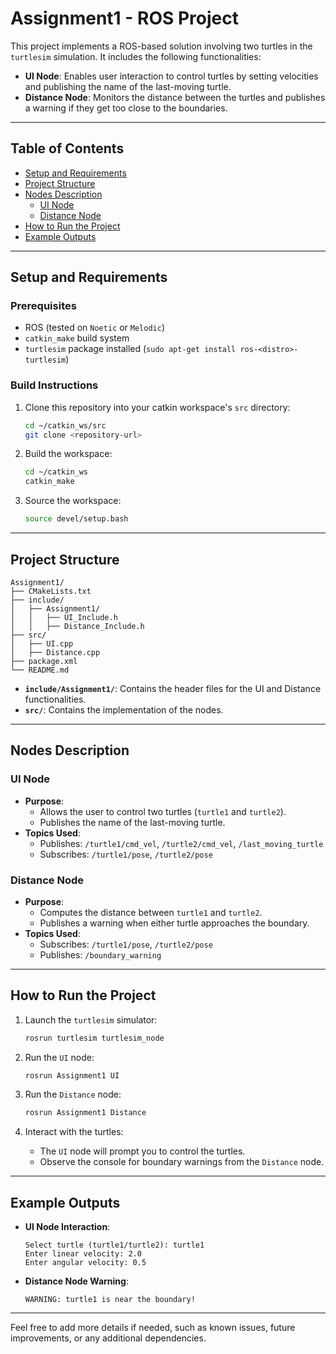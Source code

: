 
# Assignment1 - ROS Project

This project implements a ROS-based solution involving two turtles in the `turtlesim` simulation. It includes the following functionalities:

- **UI Node**: Enables user interaction to control turtles by setting velocities and publishing the name of the last-moving turtle.
- **Distance Node**: Monitors the distance between the turtles and publishes a warning if they get too close to the boundaries.

---

## Table of Contents

- [Setup and Requirements](#setup-and-requirements)
- [Project Structure](#project-structure)
- [Nodes Description](#nodes-description)
  - [UI Node](#ui-node)
  - [Distance Node](#distance-node)
- [How to Run the Project](#how-to-run-the-project)
- [Example Outputs](#example-outputs)

---

## Setup and Requirements

### Prerequisites
- ROS (tested on `Noetic` or `Melodic`)
- `catkin_make` build system
- `turtlesim` package installed (`sudo apt-get install ros-<distro>-turtlesim`)

### Build Instructions
1. Clone this repository into your catkin workspace's `src` directory:
   ```bash
   cd ~/catkin_ws/src
   git clone <repository-url>
   ```
2. Build the workspace:
   ```bash
   cd ~/catkin_ws
   catkin_make
   ```
3. Source the workspace:
   ```bash
   source devel/setup.bash
   ```

---

## Project Structure

```plaintext
Assignment1/
├── CMakeLists.txt
├── include/
│   ├── Assignment1/
│   │   ├── UI_Include.h
│   │   ├── Distance_Include.h
├── src/
│   ├── UI.cpp
│   ├── Distance.cpp
├── package.xml
└── README.md
```

- **`include/Assignment1/`**: Contains the header files for the UI and Distance functionalities.
- **`src/`**: Contains the implementation of the nodes.

---

## Nodes Description

### UI Node

- **Purpose**: 
  - Allows the user to control two turtles (`turtle1` and `turtle2`).
  - Publishes the name of the last-moving turtle.
- **Topics Used**:
  - Publishes: `/turtle1/cmd_vel`, `/turtle2/cmd_vel`, `/last_moving_turtle`
  - Subscribes: `/turtle1/pose`, `/turtle2/pose`

### Distance Node

- **Purpose**:
  - Computes the distance between `turtle1` and `turtle2`.
  - Publishes a warning when either turtle approaches the boundary.
- **Topics Used**:
  - Subscribes: `/turtle1/pose`, `/turtle2/pose`
  - Publishes: `/boundary_warning`

---

## How to Run the Project

1. Launch the `turtlesim` simulator:
   ```bash
   rosrun turtlesim turtlesim_node
   ```

2. Run the `UI` node:
   ```bash
   rosrun Assignment1 UI
   ```

3. Run the `Distance` node:
   ```bash
   rosrun Assignment1 Distance
   ```

4. Interact with the turtles:
   - The `UI` node will prompt you to control the turtles.
   - Observe the console for boundary warnings from the `Distance` node.

---

## Example Outputs

- **UI Node Interaction**:
  ```plaintext
  Select turtle (turtle1/turtle2): turtle1
  Enter linear velocity: 2.0
  Enter angular velocity: 0.5
  ```

- **Distance Node Warning**:
  ```plaintext
  WARNING: turtle1 is near the boundary!
  ```

---

Feel free to add more details if needed, such as known issues, future improvements, or any additional dependencies.

